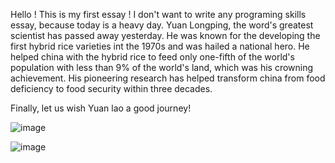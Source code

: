 Hello ! This is my first essay ! I don't want to  write any programing skills essay, because today is a heavy day.
Yuan Longping, the word's greatest scientist has passed away yesterday. He was known for the developing the first hybrid rice varieties
int the 1970s and was hailed a national hero. He helped china with the hybrid rice to feed only one-fifth of the world's population with 
less than 9% of the world's land, which was his crowning achievement.
His pioneering research has helped transform china from food deficiency  to food security within three decades.

Finally, let us wish Yuan lao a good journey!

![image](https://user-images.githubusercontent.com/84630435/119244080-61cdbf00-bb9f-11eb-891c-3e4d01abc090.png)


![image](https://user-images.githubusercontent.com/84630435/119244165-40210780-bba0-11eb-9764-29ee595ac8c5.png)
